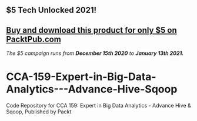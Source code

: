 ## $5 Tech Unlocked 2021!
[Buy and download this product for only $5 on PacktPub.com](https://www.packtpub.com/)
-----
*The $5 campaign         runs from __December 15th 2020__ to __January 13th 2021.__*

# CCA-159-Expert-in-Big-Data-Analytics---Advance-Hive-Sqoop
Code Repository for CCA 159: Expert in Big Data Analytics - Advance Hive &amp; Sqoop, Published by Packt

